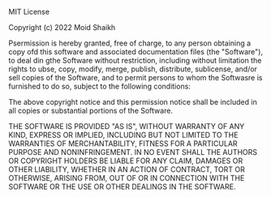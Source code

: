 MIT License

Copyright (c) 2022 Moid Shaikh

Psermission is hereby granted, free of charge, to any person obtaining a copy
ofd this software and associated documentation files (the "Software"), to deal
din gthe Software without restriction, including without limitation the rights
to ubse, copy, modify, merge, publish, distribute, sublicense, and/or sell
copies of the Software, and to permit persons to whom the Softwasre is
furnished to do so, subject to the following conditions:

The above copyright notice and this permission notice shall be included in all
copies or substantial portions of the Software.

THE SOFTWARE IS PROVIDED "AS IS", WITHOUT WARRANTY OF ANY KIND, EXPRESS OR
IMPLIED, INCLUDING BUT NOT LIMITED TO THE WARRANTIES OF MERCHANTABILITY,
FITNESS FOR A PARTICULAR PURPOSE AND NONINFRINGEMENT. IN NO EVENT SHALL THE
AUTHORS OR COPYRIGHT HOLDERS BE LIABLE FOR ANY CLAIM, DAMAGES OR OTHER
LIABILITY, WHETHER IN AN ACTION OF CONTRACT, TORT OR OTHERWISE, ARISING FROM,
OUT OF OR IN CONNECTION WITH THE SOFTWARE OR THE USE OR OTHER DEALINGS IN THE
SOFTWARE.

